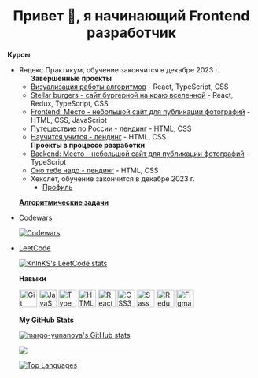 <h1 align="center">Привет 🖖, я начинающий Frontend разработчик</h1>

<b>Курсы</b>

<ul>
  <li>Яндекс.Практикум, обучение закончится в декабре 2023 г.    
    <ul>
      <b>Завершенные проекты</b>
      <li><a href="https://github.com/margo-yunanova/algososh">Визуализация работы алгоритмов</a> - React, TypeScript,
        CSS</li>
      <li><a href="https://github.com/margo-yunanova/react-burger">Stellar burgers - сайт бургерной на краю вселенной</a>
        - React, Redux, TypeScript, CSS
      </li>
      <li><a href="https://github.com/margo-yunanova/mesto-project">Frontend: Место - небольшой сайт для публикации фотографий</a>
        - HTML, CSS, JavaScript
      </li>
      <!-- <li><a href="https://ru.hexlet.io/u/margo-yunanova">Балапанлар - коммерческий лендинг для образовательного
          учреждения</a></li> -->
      <li><a href="https://github.com/margo-yunanova/russian-travel">Путешествие по России - лендинг</a> - HTML, CSS
      </li>
      <li><a href="https://github.com/margo-yunanova/how-to-learn-plus">Научится учится - лендинг</a> - HTML, CSS</li>
    </ul>
    <ul>
      <b>Проекты в процессе разработки</b>
      <li><a href="https://github.com/margo-yunanova/mesto-project-plus">Backend: Место - небольшой сайт для публикации фотографий</a> 
        - TypeScript
      </li>
      <li><a href="https://github.com/margo-yunanova/ono-tebe-nado">Оно тебе надо - лендинг</a> 
        - HTML, CSS
      </li>
  </li>
  <li>Хекслет, обучение закончится в декабре 2023 г.
    <ul>
      <li><a href="https://ru.hexlet.io/u/margo-yunanova">Профиль</a></li>
    </ul>
  </li>
</ul>

<a href="https://github.com/margo-yunanova/javascript-algorithms"><b>Алгоритмические задачи</b></a>

<li><a href='https://www.codewars.com/users/MargoY'>Codewars</a></li>

[![Codewars](https://github.r2v.ch/codewars?user=MargoY)](https://www.codewars.com/users/MargoY)

<li><a href='https://leetcode.com/margoYunanova'>LeetCode</a></li>

[![KnlnKS's LeetCode stats](https://leetcode-stats-six.vercel.app/?username=margoYunanova&theme=dark)](https://leetcode.com/margoYunanova)

<b>Навыки</b>

<p align="left">
  <a href="https://git-scm.com/" target="_blank" rel="noreferrer"><img
      src="https://raw.githubusercontent.com/danielcranney/readme-generator/main/public/icons/skills/git-colored.svg"
      width="36" height="36" alt="Git" /></a>
  <a href="https://developer.mozilla.org/en-US/docs/Web/JavaScript" target="_blank" rel="noreferrer"><img
      src="https://raw.githubusercontent.com/danielcranney/readme-generator/main/public/icons/skills/javascript-colored.svg"
      width="36" height="36" alt="JavaScript" /></a>
  <a href="https://www.typescriptlang.org/" target="_blank" rel="noreferrer"><img
      src="https://raw.githubusercontent.com/danielcranney/readme-generator/main/public/icons/skills/typescript-colored.svg"
      width="36" height="36" alt="TypeScript" /></a>
  <a href="https://developer.mozilla.org/en-US/docs/Glossary/HTML5" target="_blank" rel="noreferrer"><img
      src="https://raw.githubusercontent.com/danielcranney/readme-generator/main/public/icons/skills/html5-colored.svg"
      width="36" height="36" alt="HTML5" /></a>
  <a href="https://reactjs.org/" target="_blank" rel="noreferrer"><img
      src="https://raw.githubusercontent.com/danielcranney/readme-generator/main/public/icons/skills/react-colored.svg"
      width="36" height="36" alt="React" /></a>
  <a href="https://www.w3.org/TR/CSS/#css" target="_blank" rel="noreferrer"><img
      src="https://raw.githubusercontent.com/danielcranney/readme-generator/main/public/icons/skills/css3-colored.svg"
      width="36" height="36" alt="CSS3" /></a>
  <a href="https://sass-lang.com/" target="_blank" rel="noreferrer"><img
      src="https://raw.githubusercontent.com/danielcranney/readme-generator/main/public/icons/skills/sass-colored.svg"
      width="36" height="36" alt="Sass" /></a>
  <a href="https://redux.js.org/" target="_blank" rel="noreferrer"><img
      src="https://raw.githubusercontent.com/danielcranney/readme-generator/main/public/icons/skills/redux-colored.svg"
      width="36" height="36" alt="Redux" /></a>
  <a href="https://www.figma.com/" target="_blank" rel="noreferrer"><img
      src="https://raw.githubusercontent.com/danielcranney/readme-generator/main/public/icons/skills/figma-colored.svg"
      width="36" height="36" alt="Figma" /></a>
</p>

<!-- <b>Социальные сети</b>

<p align="left"> <a href="https://www.github.com/margo-yunanova" target="_blank" rel="noreferrer"><img src="https://raw.githubusercontent.com/danielcranney/readme-generator/main/public/icons/socials/github.svg" width="32" height="32" /></a></p> -->

<b>My GitHub Stats</b>

<a href="http://www.github.com/margo-yunanova"><img
    src="https://github-readme-stats.vercel.app/api?username=margo-yunanova&show_icons=true&hide=stars,&count_private=true&title_color=a855f7&text_color=ffffff&icon_color=a855f7&bg_color=000000&hide_border=true&show_icons=true"
    alt="margo-yunanova's GitHub stats" /></a>

<a href="http://www.github.com/margo-yunanova"><img
    src="https://github-readme-streak-stats.herokuapp.com/?user=margo-yunanova&stroke=ffffff&background=000000&ring=a855f7&fire=a855f7&currStreakNum=ffffff&currStreakLabel=a855f7&sideNums=ffffff&sideLabels=ffffff&dates=ffffff&hide_border=true" /></a>

<!-- <a href="http://www.github.com/margo-yunanova"><img src="https://github-readme-activity-graph.cyclic.app/graph?username=margo-yunanova&bg_color=000000&color=ffffff&line=a855f7&point=ffffff&area_color=000000&area=true&hide_border=true&custom_title=GitHub%20Commits%20Graph" alt="GitHub Commits Graph" /></a> -->

<a href="https://github.com/margo-yunanova" align="left"><img
    src="https://github-readme-stats.vercel.app/api/top-langs/?username=margo-yunanova&langs_count=10&title_color=a855f7&text_color=ffffff&icon_color=a855f7&bg_color=000000&hide_border=true&locale=en&custom_title=Top%20%Languages"
    alt="Top Languages" /></a>
